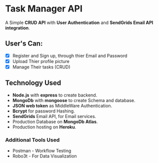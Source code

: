 # Task Manager API

A Simple **CRUD API** with **User Authentication** and **SendGrids Email API integration**.

## User's Can:

* [x] Register and Sign up, through thier Email and Password
* [x] Upload Thier profile picture
* [x] Manage Their tasks (CRUD)

## Technology Used

* **Node.js** with **express** to create backend.
* **MongoDb** with **mongoose** to create Schema and database.
* **JSON web token** as MiddleWare Authentication.
* **Bcrypt** for password Hashing.
* **SendGrids** Email API, for Email services.
* Production Database on **MongoDb Atlas**.
* Production hosting on **Heroku**.

### Additional Tools Used

* Postman - Workflow Testing
* Robo3t - For Data Visualization 

